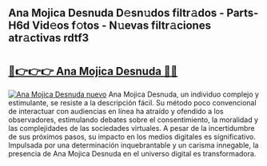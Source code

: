 ## Ana Mojica Desnuda D𝚎sn𝚞dos filtr𝚊dos - Parts-H6d Vid𝚎os f𝚘tos - N𝚞evas filtr𝚊ciones atr𝚊ctivas rdtf3

# <h2><a href="http://mbbh9ao.tromn.icu/?c=Ana+Mojica+Desnuda">🔗👉👉👉 Ana Mojica Desnuda 🔗🔗</a></h2>

[![Ana Mojica Desnuda nuevo](https://i.imgur.com/pEAQMta.gif)](http://mbbh9ao.tromn.icu/?c=Ana+Mojica+Desnuda)
Ana Mojica Desnuda, un individuo complejo y estimulante, se resiste a la descripción fácil. Su método poco convencional de interactuar con audiencias en línea ha atraído y ofendido a los observadores, estimulando debates sobre el consentimiento, la moralidad y las complejidades de las sociedades virtuales. A pesar de la incertidumbre de sus próximos pasos, su impacto en los medios digitales es significativo. Impulsada por una determinación inquebrantable y un carisma innegable, la presencia de Ana Mojica Desnuda en el universo digital es transformadora.

